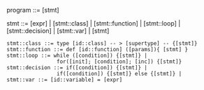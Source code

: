 program ::= [stmt] 

stmt ::= [expr] | [stmt::class] | [stmt::function] | 
		[stmt::loop] | [stmt::decision] | [stmt::var] | [stmt]

	stmt::class ::= type [id::class] -- > [supertype] -- {[stmt]}
	stmt::function ::= def [id::function] ([params]){ [stmt] }
	stmt::loop ::= while ([condition]) {[stmt]} | 
					for([init]; [condition]; [inc]) {[stmt]}
	stmt::decision ::= if([condition]) {[stmt]} | 
					if([condition]) {[stmt]} else {[stmt]} |
	stmt::var ::= [id::variable] = [expr]


